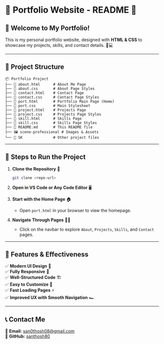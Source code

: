 # 🌟 Portfolio Website - README 🌟

## 🚀 Welcome to My Portfolio!
This is my personal portfolio website, designed with **HTML & CSS** to showcase my projects, skills, and contact details. 🎨💻

---

## 📁 Project Structure

```
📦 Portfolio Project
├── 📄 about.html      # About Me Page
├── 🎨 about.css       # About Page Styles
├── 📄 contact.html    # Contact Page
├── 🎨 contact.css     # Contact Page Styles
├── 📄 port.html       # Portfolio Main Page (Home)
├── 🎨 port.css        # Main Stylesheet
├── 📄 project.html    # Projects Page
├── 🎨 project.css     # Projects Page Styles
├── 📄 skill.html      # Skills Page
├── 🎨 skill.css       # Skills Page Styles
├── 📝 README.md       # This README file
├── 🖼️ scene-professional # Images & Assets
└── 📜 SK              # Other project files
```

---

## 🔧 Steps to Run the Project

1. **Clone the Repository** 📂
   ```sh
   git clone <repo-url>
   ```

2. **Open in VS Code or Any Code Editor** 🖥️

3. **Start with the Home Page** 🏠
   - Open `port.html` in your browser to view the homepage.

4. **Navigate Through Pages** 🏃‍♂️
   - Click on the navbar to explore `About`, `Projects`, `Skills`, and `Contact` pages.

---

## 🎯 Features & Effectiveness
✅ **Modern UI Design** 🎨  
✅ **Fully Responsive** 📱  
✅ **Well-Structured Code** 🏗️  
✅ **Easy to Customize** 🔧  
✅ **Fast Loading Pages** ⚡  
✅ **Improved UX with Smooth Navigation** 🏎️  

---
## 📞 Contact Me
📧 **Email:** san0thosh08@gmail.com  
🔗 **GitHub:** [santhosh80](https://github.com/santhosh80)  


